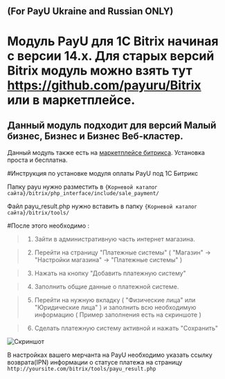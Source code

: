 (For PayU Ukraine and Russian ONLY)
-------

Модуль PayU для 1C Bitrix начиная с версии 14.х. Для старых версий Bitrix модуль можно взять тут https://github.com/payuru/Bitrix или в маркетплейсе.
=====

Данный модуль подходит для версий Малый бизнес, Бизнес и Бизнес Веб-кластер.
--

Данный модуль также есть на [маркетплейсе битрикса][bitrixMark].
Установка проста и бесплатна.


#Инструкция по установке модуля оплаты PayU под 1C Битрикс

Папку payu нужно разместить в `{Корневой каталог сайта}/bitrix/php_interface/include/sale_payment/`

Файл payu_result.php нужно вставить в папку `{Корневой каталог сайта}/bitrix/tools/`

#После этого необходимо :

>1. Зайти в административную часть интернет магазина.

>2. Перейти на страницу "Платежные системы" ( "Магазин" -> "Настройки магазина" -> "Платежные системы" )

>3. Нажать на кнопку "Добавить платежную систему"

>4. Заполнить общие данные о платежной системе.

>5. Перейти на нужную вкладку ( "Физические лица" или "Юридические лица" ) и заполнить всю необходимую информацию ( Пример заполнения есть на скриншоте )

>6. Сделать платежную систему активной и нажать "Сохранить"

![Скриншот][1]


В настройках вашего мерчанта на PayU необходимо указать ссылку возврата(IPN) информации о статусе платежа на страницу `http://yoursite.com/bitrix/tools/payu_result.php`

[bitrixMark]: http://marketplace.1c-bitrix.ru/solutions/payu.payment2/
[1]: https://raw.github.com/PayUUA/Bitrix/master/screenshot.png
